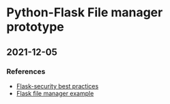 # Python-Flask File manager prototype

## 2021-12-05 

### References

* [Flask-security best practices](https://www.securecoding.com/blog/flask-security-best-practices/)
* [Flask file manager example](https://github.com/reallyrehan/flask-fileexplorer)